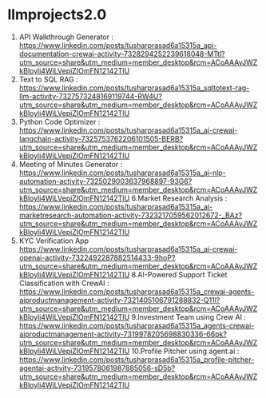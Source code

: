 # llmprojects2.0
1. API Walkthrough Generator : https://www.linkedin.com/posts/tusharprasad6a15315a_api-documentation-crewai-activity-7328294252239618048-MTtl?utm_source=share&utm_medium=member_desktop&rcm=ACoAAAyJWZkBloyli4WiLVepiZIOmFN12142TIU
3. Text to SQL RAG : https://www.linkedin.com/posts/tusharprasad6a15315a_sqltotext-rag-llm-activity-7327573248169119744-RW4U?utm_source=share&utm_medium=member_desktop&rcm=ACoAAAyJWZkBloyli4WiLVepiZIOmFN12142TIU
4. Python Code Optimizer : https://www.linkedin.com/posts/tusharprasad6a15315a_ai-crewai-langchain-activity-7325753762206101505-BERB?utm_source=share&utm_medium=member_desktop&rcm=ACoAAAyJWZkBloyli4WiLVepiZIOmFN12142TIU
5. Meeting of Minutes Generator : https://www.linkedin.com/posts/tusharprasad6a15315a_ai-nlp-automation-activity-7325029003637968897-93G6?utm_source=share&utm_medium=member_desktop&rcm=ACoAAAyJWZkBloyli4WiLVepiZIOmFN12142TIU
6.Market Research Analysis : https://www.linkedin.com/posts/tusharprasad6a15315a_ai-marketresearch-automation-activity-7323217059562012672-_BAz?utm_source=share&utm_medium=member_desktop&rcm=ACoAAAyJWZkBloyli4WiLVepiZIOmFN12142TIU
7. KYC Verification App  https://www.linkedin.com/posts/tusharprasad6a15315a_ai-crewai-openai-activity-7322492287882514433-9hoP?utm_source=share&utm_medium=member_desktop&rcm=ACoAAAyJWZkBloyli4WiLVepiZIOmFN12142TIU
8.AI-Powered Support Ticket Classification with CrewAI :  https://www.linkedin.com/posts/tusharprasad6a15315a_crewai-agents-aiproductmanagement-activity-7321405106791288832-Q11l?utm_source=share&utm_medium=member_desktop&rcm=ACoAAAyJWZkBloyli4WiLVepiZIOmFN12142TIU
9.Investment Team using Crew AI : https://www.linkedin.com/posts/tusharprasad6a15315a_agents-crewai-aiproductmanagement-activity-7319978205698830336-66pk?utm_source=share&utm_medium=member_desktop&rcm=ACoAAAyJWZkBloyli4WiLVepiZIOmFN12142TIU
10.Profile Pitcher using agent.ai : https://www.linkedin.com/posts/tusharprasad6a15315a_profile-pitcher-agentai-activity-7319578061987885056-sD5b?utm_source=share&utm_medium=member_desktop&rcm=ACoAAAyJWZkBloyli4WiLVepiZIOmFN12142TIU
   
